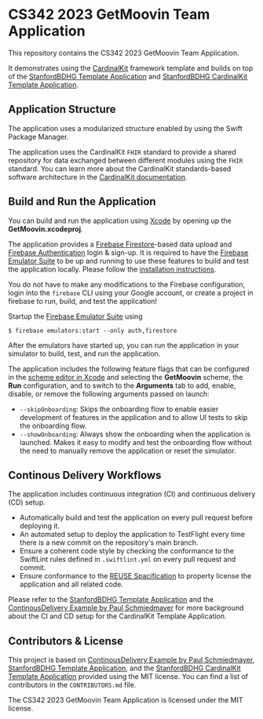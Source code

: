 <!--

This source file is part of the CS342 2023 GetMoovin Team Application project

SPDX-FileCopyrightText: 2023 Stanford University

SPDX-License-Identifier: MIT

-->

# CS342 2023 GetMoovin Team Application

This repository contains the CS342 2023 GetMoovin Team Application.

It demonstrates using the [CardinalKit](https://github.com/StanfordBDHG/CardinalKit) framework template and builds on top of the [StanfordBDHG Template Application](https://github.com/StanfordBDHG/GetMoovin) and [StanfordBDHG CardinalKit Template Application](https://github.com/StanfordBDHG/CardinalKitGetMoovin).


## Application Structure

The application uses a modularized structure enabled by using the Swift Package Manager.

The application uses the CardinalKit `FHIR` standard to provide a shared repository for data exchanged between different modules using the `FHIR` standard.
You can learn more about the CardinalKit standards-based software architecture in the [CardinalKit documentation](https://github.com/StanfordBDHG/CardinalKit).


## Build and Run the Application

You can build and run the application using [Xcode](https://developer.apple.com/xcode/) by opening up the **GetMoovin.xcodeproj**.

The application provides a [Firebase Firestore](https://firebase.google.com/docs/firestore)-based data upload and [Firebase Authentication](https://firebase.google.com/docs/auth) login & sign-up.
It is required to have the [Firebase Emulator Suite](https://firebase.google.com/docs/emulator-suite) to be up and running to use these features to build and test the application locally. Please follow the [installation instructions](https://firebase.google.com/docs/emulator-suite/install_and_configure). 

You do not have to make any modifications to the Firebase configuration, login into the `firebase` CLI using your Google account, or create a project in firebase to run, build, and test the application!

Startup the [Firebase Emulator Suite](https://firebase.google.com/docs/emulator-suite) using
```
$ firebase emulators:start --only auth,firestore
```

After the emulators have started up, you can run the application in your simulator to build, test, and run the application.

The application includes the following feature flags that can be configured in the [scheme editor in Xcode](https://help.apple.com/xcode/mac/11.4/index.html?localePath=en.lproj#/dev0bee46f46) and selecting the **GetMoovin** scheme, the **Run** configuration, and to switch to the **Arguments** tab to add, enable, disable, or remove the following arguments passed on launch:
- ``--skipOnboarding``: Skips the onboarding flow to enable easier development of features in the application and to allow UI tests to skip the onboarding flow.
- ``--showOnboarding``: Always show the onboarding when the application is launched. Makes it easy to modify and test the onboarding flow without the need to manually remove the application or reset the simulator.

## Continous Delivery Workflows

The application includes continuous integration (CI) and continuous delivery (CD) setup.
- Automatically build and test the application on every pull request before deploying it.
- An automated setup to deploy the application to TestFlight every time there is a new commit on the repository's main branch.
- Ensure a coherent code style by checking the conformance to the SwiftLint rules defined in `.swiftlint.yml` on every pull request and commit.
- Ensure conformance to the [REUSE Spacification]() to property license the application and all related code.

Please refer to the [StanfordBDHG Template Application](https://github.com/StanfordBDHG/GetMoovin) and the [ContinousDelivery Example by Paul Schmiedmayer](https://github.com/PSchmiedmayer/ContinousDelivery) for more background about the CI and CD setup for the CardinalKit Template Application.


## Contributors & License

This project is based on [ContinousDelivery Example by Paul Schmiedmayer](https://github.com/PSchmiedmayer/ContinousDelivery), [StanfordBDHG Template Application](https://github.com/StanfordBDHG/GetMoovin), and the [StanfordBDHG CardinalKit Template Application](https://github.com/StanfordBDHG/CardinalKitGetMoovin) provided using the MIT license.
You can find a list of contributors in the `CONTRIBUTORS.md` file.

The CS342 2023 GetMoovin Team Application is licensed under the MIT license.
